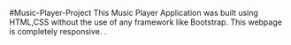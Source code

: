 #Music-Player-Project
This Music Player Application was built using HTML,CSS without the use of any framework like Bootstrap. This webpage is completely responsive.
.
